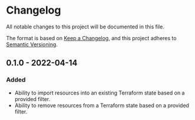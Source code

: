 # Changelog

All notable changes to this project will be documented in this file.

The format is based on [Keep a Changelog](https://keepachangelog.com/en/1.0.0/),
and this project adheres to [Semantic Versioning](https://semver.org/spec/v2.0.0.html).

## 0.1.0 - 2022-04-14

### Added

- Ability to import resources into an existing Terraform state based on a provided filter.
- Ability to remove resources from a Terraform state based on a provided filter.
